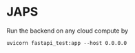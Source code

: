 # JAPS

Run the backend on any cloud compute by
```command
uvicorn fastapi_test:app --host 0.0.0.0
```